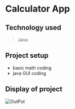 # Calculator App
## Technology used
> Java
## Project setup
- basic math coding 
- java GUI coding

## Display of project
![OutPut]()
